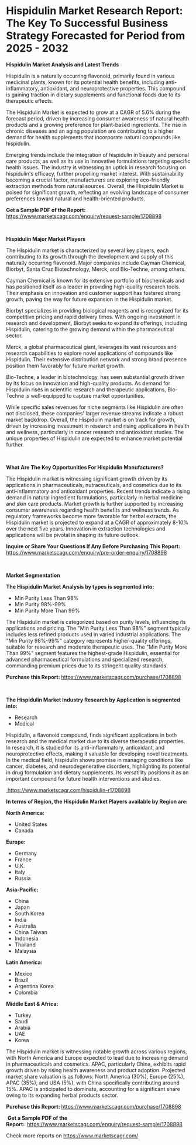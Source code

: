 <p><h1>Hispidulin Market Research Report: The Key To Successful Business Strategy Forecasted for Period from 2025 - 2032</h1></p><p><strong>Hispidulin Market Analysis and Latest Trends</strong></p>
<p><p>Hispidulin is a naturally occurring flavonoid, primarily found in various medicinal plants, known for its potential health benefits, including anti-inflammatory, antioxidant, and neuroprotective properties. This compound is gaining traction in dietary supplements and functional foods due to its therapeutic effects. </p><p>The Hispidulin Market is expected to grow at a CAGR of 5.6% during the forecast period, driven by increasing consumer awareness of natural health products and a growing preference for plant-based ingredients. The rise in chronic diseases and an aging population are contributing to a higher demand for health supplements that incorporate natural compounds like hispidulin. </p><p>Emerging trends include the integration of hispidulin in beauty and personal care products, as well as its use in innovative formulations targeting specific health issues. The industry is witnessing an uptick in research focusing on hispidulin's efficacy, further propelling market interest. With sustainability becoming a crucial factor, manufacturers are exploring eco-friendly extraction methods from natural sources. Overall, the Hispidulin Market is poised for significant growth, reflecting an evolving landscape of consumer preferences toward natural and health-oriented products.</p></p>
<p><strong>Get a Sample PDF of the Report:&nbsp;</strong> <a href="https://www.marketscagr.com/enquiry/request-sample/1708898?utm_campaign=3078&utm_medium=2&utm_source=Github&utm_content=ia&utm_term=27032025&utm_id=hispidulin">https://www.marketscagr.com/enquiry/request-sample/1708898</a></p>
<p>&nbsp;</p>
<p><strong>Hispidulin Major Market Players</strong></p>
<p><p>The Hispidulin market is characterized by several key players, each contributing to its growth through the development and supply of this naturally occurring flavonoid. Major companies include Cayman Chemical, Biorbyt, Santa Cruz Biotechnology, Merck, and Bio-Techne, among others.</p><p>Cayman Chemical is known for its extensive portfolio of biochemicals and has positioned itself as a leader in providing high-quality research tools. Their emphasis on innovation and customer support has fostered strong growth, paving the way for future expansion in the Hispidulin market.</p><p>Biorbyt specializes in providing biological reagents and is recognized for its competitive pricing and rapid delivery times. With ongoing investment in research and development, Biorbyt seeks to expand its offerings, including Hispidulin, catering to the growing demand within the pharmaceutical sector.</p><p>Merck, a global pharmaceutical giant, leverages its vast resources and research capabilities to explore novel applications of compounds like Hispidulin. Their extensive distribution network and strong brand presence position them favorably for future market growth.</p><p>Bio-Techne, a leader in biotechnology, has seen substantial growth driven by its focus on innovation and high-quality products. As demand for Hispidulin rises in scientific research and therapeutic applications, Bio-Techne is well-equipped to capture market opportunities.</p><p>While specific sales revenues for niche segments like Hispidulin are often not disclosed, these companies' larger revenue streams indicate a robust market backdrop. Overall, the Hispidulin market is on track for growth, driven by increasing investment in research and rising applications in health and wellness, particularly in cancer research and antioxidant studies. The unique properties of Hispidulin are expected to enhance market potential further.</p></p>
<p>&nbsp;</p>
<p><strong>What Are The Key Opportunities For Hispidulin Manufacturers?</strong></p>
<p><p>The Hispidulin market is witnessing significant growth driven by its applications in pharmaceuticals, nutraceuticals, and cosmetics due to its anti-inflammatory and antioxidant properties. Recent trends indicate a rising demand in natural ingredient formulations, particularly in herbal medicine and skin care products. Market growth is further supported by increasing consumer awareness regarding health benefits and wellness trends. As regulatory frameworks become more favorable for herbal extracts, the Hispidulin market is projected to expand at a CAGR of approximately 8-10% over the next five years. Innovation in extraction technologies and applications will be pivotal in shaping its future outlook.</p></p>
<p><strong>Inquire or Share Your Questions If Any Before Purchasing This Report:</strong> <a href="https://www.marketscagr.com/enquiry/pre-order-enquiry/1708898?utm_campaign=3078&utm_medium=2&utm_source=Github&utm_content=ia&utm_term=27032025&utm_id=hispidulin">https://www.marketscagr.com/enquiry/pre-order-enquiry/1708898</a></p>
<p>&nbsp;</p>
<p><strong>Market Segmentation</strong></p>
<p><strong>The Hispidulin Market Analysis by types is segmented into:</strong></p>
<p><ul><li>Min Purity Less Than 98%</li><li>Min Purity 98%-99%</li><li>Min Purity More Than 99%</li></ul></p>
<p><p>The Hispidulin market is categorized based on purity levels, influencing its applications and pricing. The "Min Purity Less Than 98%" segment typically includes less refined products used in varied industrial applications. The "Min Purity 98%-99%" category represents higher-quality offerings, suitable for research and moderate therapeutic uses. The "Min Purity More Than 99%" segment features the highest-grade Hispidulin, essential for advanced pharmaceutical formulations and specialized research, commanding premium prices due to its stringent quality standards.</p></p>
<p><strong>Purchase this Report:&nbsp;</strong><a href="https://www.marketscagr.com/purchase/1708898?utm_campaign=3078&utm_medium=2&utm_source=Github&utm_content=ia&utm_term=27032025&utm_id=hispidulin">https://www.marketscagr.com/purchase/1708898</a></p>
<p>&nbsp;</p>
<p><strong>The Hispidulin Market Industry Research by Application is segmented into:</strong></p>
<p><ul><li>Research</li><li>Medical</li></ul></p>
<p><p>Hispidulin, a flavonoid compound, finds significant applications in both research and the medical market due to its diverse therapeutic properties. In research, it is studied for its anti-inflammatory, antioxidant, and neuroprotective effects, making it valuable for developing novel treatments. In the medical field, hispidulin shows promise in managing conditions like cancer, diabetes, and neurodegenerative disorders, highlighting its potential in drug formulation and dietary supplements. Its versatility positions it as an important compound for future health interventions and studies.</p></p>
<p><a href="https://www.marketscagr.com/hispidulin-r1708898?utm_campaign=3078&utm_medium=2&utm_source=Github&utm_content=ia&utm_term=27032025&utm_id=hispidulin">&nbsp;https://www.marketscagr.com/hispidulin-r1708898</a></p>
<p><strong>In terms of Region, the Hispidulin Market Players available by Region are:</strong></p>
<p>
    <p> <strong> North America: </strong>
        <ul>
            <li>United States</li>
            <li>Canada</li>
        </ul>
        </p> 
    <p> <strong> Europe: </strong>
        <ul>
            <li>Germany</li>
            <li>France</li>
            <li>U.K.</li>
            <li>Italy</li>
            <li>Russia</li>
        </ul>
        </p> 
    <p> <strong> Asia-Pacific: </strong>
        <ul>
            <li>China</li>
            <li>Japan</li>
            <li>South Korea</li>
            <li>India</li>
            <li>Australia</li>
            <li>China Taiwan</li>
            <li>Indonesia</li>
            <li>Thailand</li>
            <li>Malaysia</li>
        </ul>
        </p> 
    <p> <strong> Latin America: </strong>
        <ul>
            <li>Mexico</li>
            <li>Brazil</li>
            <li>Argentina Korea</li>
            <li>Colombia</li>
        </ul>
        </p> 
    <p> <strong> Middle East & Africa: </strong>
        <ul>
            <li>Turkey</li>
            <li>Saudi</li>
            <li>Arabia</li>
            <li>UAE</li>
            <li>Korea</li>
        </ul>
    </p>
    </p>
<p><p>The Hispidulin market is witnessing notable growth across various regions, with North America and Europe expected to lead due to increasing demand in pharmaceuticals and cosmetics. APAC, particularly China, exhibits rapid growth driven by rising health awareness and product adoption. Projected market share valuation is as follows: North America (30%), Europe (25%), APAC (35%), and USA (5%), with China specifically contributing around 15%. APAC is anticipated to dominate, accounting for a significant share owing to its expanding herbal products sector.</p></p>
<p><strong>Purchase this Report: </strong><a href="https://www.marketscagr.com/purchase/1708898?utm_campaign=3078&utm_medium=2&utm_source=Github&utm_content=ia&utm_term=27032025&utm_id=hispidulin">https://www.marketscagr.com/purchase/1708898</a></p>
<p>&nbsp;<strong>Get a Sample PDF of the Report:&nbsp;&nbsp;</strong><a href="https://www.marketscagr.com/enquiry/request-sample/1708898?utm_campaign=3078&utm_medium=2&utm_source=Github&utm_content=ia&utm_term=27032025&utm_id=hispidulin">https://www.marketscagr.com/enquiry/request-sample/1708898</a></p>
<p><strong></strong></p>
<p>Check more reports on <a href="https://www.marketscagr.com/?utm_campaign=3078&utm_medium=2&utm_source=Github&utm_content=ia&utm_term=27032025&utm_id=hispidulin">https://www.marketscagr.com/</a></p>